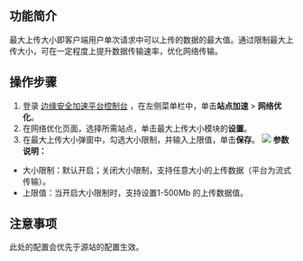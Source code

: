 ## 功能简介
最大上传大小即客户端用户单次请求中可以上传的数据的最大值。通过限制最大上传大小，可在一定程度上提升数据传输速率，优化网络传输。


## 操作步骤
1. 登录 [边缘安全加速平台控制台](https://console.cloud.tencent.com/teo) ，在左侧菜单栏中，单击**站点加速** > **网络优化**。
2. 在网络优化页面，选择所需站点，单击最大上传大小模块的**设置**。
3. 在最大上传大小弹窗中，勾选大小限制，并输入上限值，单击**保存**。
![](https://qcloudimg.tencent-cloud.cn/raw/d697005ed4804d0a97a25e2bae934f96.png)
**参数说明：**
 - 大小限制：默认开启；关闭大小限制，支持任意大小的上传数据（平台为流式传输）。
 - 上限值：当开启大小限制时，支持设置1-500Mb 的上传数据值。

## 注意事项
此处的配置会优先于源站的配置生效。
